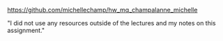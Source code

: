https://github.com/michellechamp/hw_mq_champalanne_michelle

"I did not use any resources outside of the lectures and my notes on this assignment."
